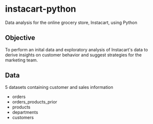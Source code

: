# instacart-python
Data analysis for the online grocery store, Instacart, using Python
## Objective
To perform an inital data and exploratory analysis of Instacart's data to derive insights on customer behavior and suggest strategies for the marketing team. 
## Data
5 datasets containing customer and sales information
* orders
* orders_products_prior
* products
* departments
* customers

